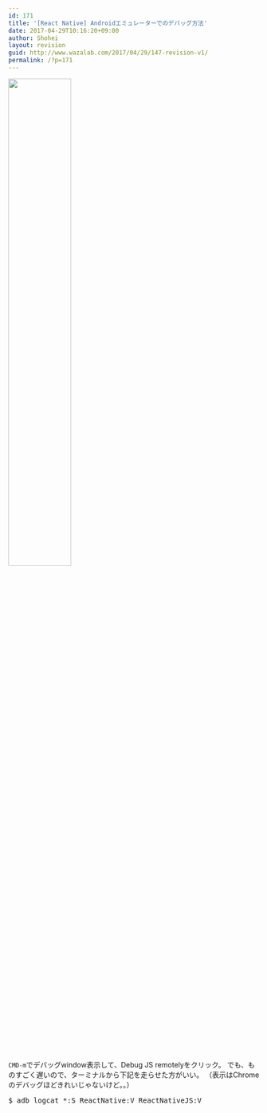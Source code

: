 ```yaml
---
id: 171
title: '[React Native] Androidエミュレーターでのデバッグ方法'
date: 2017-04-29T10:16:20+09:00
author: Shohei
layout: revision
guid: http://www.wazalab.com/2017/04/29/147-revision-v1/
permalink: /?p=171
---
```

<img class="alignnone size-medium wp-image-148" src="http://www.wazalab.com/wp-content/uploads/2017/04/スクリーンショット-2017-04-18-8.56.02-162x300.png" alt="" width="50%" />

`CMD-m`でデバッグwindow表示して、Debug JS remotelyをクリック。
でも、ものすごく遅いので、ターミナルから下記を走らせた方がいい。
（表示はChromeのデバッグほどきれいじゃないけど。。）

 
<pre class="theme:dark-terminal lang:sh decode:true " >$ adb logcat *:S ReactNative:V ReactNativeJS:V</pre> 
